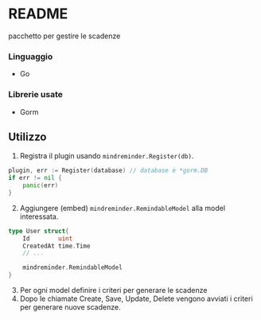 # README

pacchetto per gestire le scadenze

### Linguaggio

- Go

### Librerie usate

- Gorm

## Utilizzo

1. Registra il plugin usando `mindreminder.Register(db)`.

```go
plugin, err := Register(database) // database è *gorm.DB
if err != nil {
	panic(err)
}
```

2. Aggiungere (embed) `mindreminder.RemindableModel` alla model interessata.

```go
type User struct{
    Id        uint
    CreatedAt time.Time
    // ...

    mindreminder.RemindableModel
}
```

3. Per ogni model definire i criteri per generare le scadenze
4. Dopo le chiamate Create, Save, Update, Delete vengono avviati i criteri per generare nuove scadenze.
